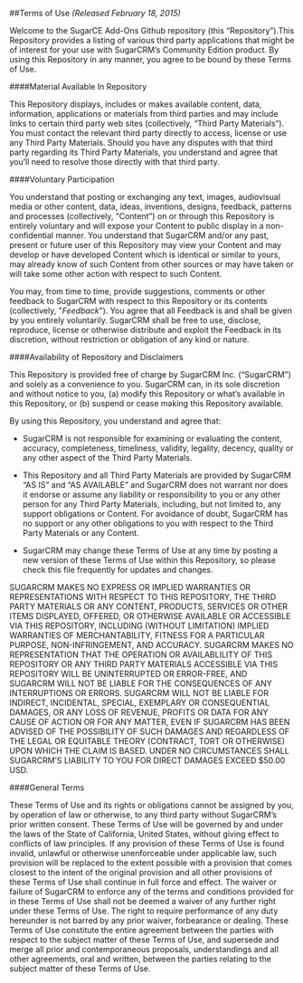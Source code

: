 ##Terms of Use
*(Released February 18, 2015)*

Welcome to the SugarCE Add-Ons Github repository (this “Repository”).This Repository provides a listing of various third party applications that might be of interest for your use with SugarCRM’s Community Edition product. By using this Repository in any manner, you agree to be bound by these Terms of Use.

####Material Available In Repository

This Repository displays, includes or makes available content, data, information, applications or materials from third parties and may include links to certain third party web sites (collectively, “Third Party Materials”). You must contact the relevant third party directly to access, license or use any Third Party Materials. Should you have any disputes with that third party regarding its Third Party Materials, you understand and agree that you’ll need to resolve those directly with that third party.

####Voluntary Participation

You understand that posting or exchanging any text, images, audiovisual media or other content, data, ideas, inventions, designs, feedback, patterns and processes (collectively, “Content”) on or through this Repository is entirely voluntary and will expose your Content to public display in a non-confidential manner. You understand that SugarCRM and/or any past, present or future user of this Repository may view your Content and may develop or have developed Content which is identical or similar to yours, may already know of such Content from other sources or may have taken or will take some other action with respect to such Content.

You may, from time to time, provide suggestions, comments or other feedback to SugarCRM with respect to this Repository or its contents (collectively, "*Feedback*"). You agree that all Feedback is and shall be given by you entirely voluntarily. SugarCRM shall be free to use, disclose, reproduce, license or otherwise distribute and exploit the Feedback in its discretion, without restriction or obligation of any kind or nature.

####Availability of Repository and Disclaimers

This Repository is provided free of charge by SugarCRM Inc. (“SugarCRM”) and solely as a convenience to you. SugarCRM can, in its sole discretion and without notice to you, (a) modify this Repository or what’s available in this Repository, or (b) suspend or cease making this Repository available.

By using this Repository, you understand and agree that:
*   SugarCRM is not responsible for examining or evaluating the content, accuracy, completeness, timeliness, validity, legality, decency, quality or any other aspect of the Third Party Materials.

*   This Repository and all Third Party Materials are provided by SugarCRM “AS IS” and “AS AVAILABLE” and SugarCRM does not warrant nor does it endorse or assume any liability or responsibility to you or any other person for any Third Party Materials, including, but not limited to, any support obligations or Content. For avoidance of doubt, SugarCRM has no support or any other obligations to you with respect to the Third Party Materials or any Content.

*   SugarCRM may change these Terms of Use at any time by posting a new version of these Terms of Use within this Repository, so please check this file frequently for updates and changes.

SUGARCRM MAKES NO EXPRESS OR IMPLIED WARRANTIES OR REPRESENTATIONS WITH RESPECT TO THIS REPOSITORY, THE THIRD PARTY MATERIALS OR ANY CONTENT, PRODUCTS, SERVICES OR OTHER ITEMS DISPLAYED, OFFERED, OR OTHERWISE AVAILABLE OR ACCESSIBLE VIA THIS REPOSITORY, INCLUDING (WITHOUT LIMITATION) IMPLIED WARRANTIES OF MERCHANTABILITY, FITNESS FOR A PARTICULAR PURPOSE, NON-INFRINGEMENT, AND ACCURACY. SUGARCRM MAKES NO REPRESENTATION THAT THE OPERATION OR AVAILABLILITY OF THIS REPOSITORY OR ANY THIRD PARTY MATERIALS ACCESSIBLE VIA THIS REPOSITORY WILL BE UNINTERRUPTED OR ERROR-FREE, AND SUGARCRM WILL NOT BE LIABLE FOR THE CONSEQUENCES OF ANY INTERRUPTIONS OR ERRORS. SUGARCRM WILL NOT BE LIABLE FOR INDIRECT, INCIDENTAL, SPECIAL, EXEMPLARY OR CONSEQUENTIAL DAMAGES, OR ANY LOSS OF REVENUE, PROFITS OR DATA FOR ANY CAUSE OF ACTION OR FOR ANY MATTER, EVEN IF SUGARCRM HAS BEEN ADVISED OF THE POSSIBILITY OF SUCH DAMAGES AND REGARDLESS OF THE LEGAL OR EQUITABLE THEORY (CONTRACT, TORT OR OTHERWISE) UPON WHICH THE CLAIM IS BASED. UNDER NO CIRCUMSTANCES SHALL SUGARCRM’S LIABILITY TO YOU FOR DIRECT DAMAGES EXCEED $50.00 USD. 

####General Terms

These Terms of Use and its rights or obligations cannot be assigned by you, by operation of law or otherwise, to any third party without SugarCRM’s prior written consent. These Terms of Use will be governed by and under the laws of the State of California, United States, without giving effect to conflicts of law principles. If any provision of these Terms of Use is found invalid, unlawful or otherwise unenforceable under applicable law, such provision will be replaced to the extent possible with a provision that comes closest to the intent of the original provision and all other provisions of these Terms of Use shall continue in full force and effect. The waiver or failure of SugarCRM to enforce any of the terms and conditions provided for in these Terms of Use shall not be deemed a waiver of any further right under these Terms of Use. The right to require performance of any duty hereunder is not barred by any prior waiver, forbearance or dealing. These Terms of Use constitute the entire agreement between the parties with respect to the subject matter of these Terms of Use, and supersede and merge all prior and contemporaneous proposals, understandings and all other agreements, oral and written, between the parties relating to the subject matter of these Terms of Use.